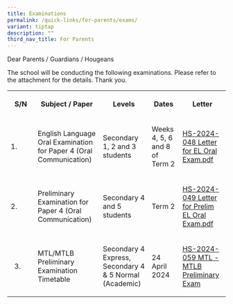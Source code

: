 ```yaml
---
title: Examinations
permalink: /quick-links/for-parents/exams/
variant: tiptap
description: ""
third_nav_title: For Parents
---
```

<p>Dear Parents / Guardians / Hougeans</p>
<p>The school will be conducting the following examinations. Please refer
to the attachment for the details. Thank you.</p>
<table>
<tbody>
<tr>
<th rowspan="1" colspan="1">
<p>S/N</p>
</th>
<th rowspan="1" colspan="1">
<p>Subject / Paper</p>
</th>
<th rowspan="1" colspan="1">
<p>Levels</p>
</th>
<th rowspan="1" colspan="1">
<p>Dates</p>
</th>
<th rowspan="1" colspan="1">
<p>Letter</p>
</th>
</tr>
<tr>
<td rowspan="1" colspan="1">
<p>1.</p>
</td>
<td rowspan="1" colspan="1">
<p>English Language Oral Examination for Paper 4 (Oral Communication)</p>
</td>
<td rowspan="1" colspan="1">
<p>Secondary 1, 2 and 3 students</p>
</td>
<td rowspan="1" colspan="1">
<p>Weeks 4, 5, 6 and 8 of Term 2</p>
</td>
<td rowspan="1" colspan="1">
<p><a href="/files/HS_2024_048_Letter_for_EL_Oral_Exam.pdf" rel="noopener noreferrer nofollow" target="_blank">HS-2024-048 Letter for EL Oral Exam.pdf</a>
</p>
</td>
</tr>
<tr>
<td rowspan="1" colspan="1">
<p>2.</p>
</td>
<td rowspan="1" colspan="1">
<p>Preliminary Examination for Paper 4 (Oral Communication)</p>
</td>
<td rowspan="1" colspan="1">
<p>Secondary 4 and 5 students</p>
</td>
<td rowspan="1" colspan="1">
<p>Term 2</p>
</td>
<td rowspan="1" colspan="1">
<p><a href="/files/HS_2024_049_Letter_for_Prelim_EL_Oral_Exam.pdf" rel="noopener noreferrer nofollow" target="_blank">HS-2024-049 Letter for Prelim EL Oral Exam.pdf</a>
</p>
</td>
</tr>
<tr>
<td rowspan="1" colspan="1">
<ol start="3" data-tight="true" class="tight">
<li>
<p></p>
</li>
</ol>
</td>
<td rowspan="1" colspan="1">
<p>MTL/MTLB Preliminary Examination Timetable</p>
</td>
<td rowspan="1" colspan="1">
<p>Secondary 4 Express, Secondary 4 &amp; 5 Normal (Academic)</p>
</td>
<td rowspan="1" colspan="1">
<p>24 April 2024</p>
</td>
<td rowspan="1" colspan="1">
<p><a href="/files/Parents/HS_2024_059__MTL___MTLB_Preliminary_Exam_2.pdf" rel="noopener noreferrer nofollow" target="_blank">HS-2024-059  MTL - MTLB Preliminary Exam</a>
</p>
</td>
</tr>
</tbody>
</table>
<p></p>